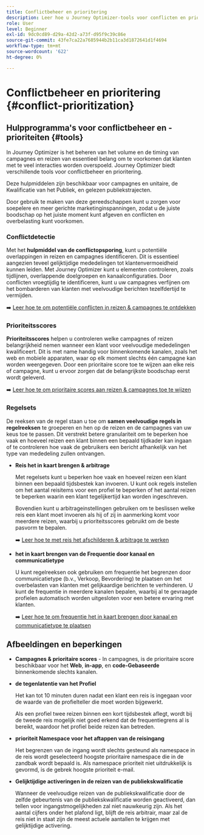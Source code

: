 ```yaml
---
title: Conflictbeheer en prioritering
description: Leer hoe u Journey Optimizer-tools voor conflicten en prioritering kunt gebruiken.
role: User
level: Beginner
exl-id: 9dc0cd89-d29a-42d2-a73f-d95f9c39c86e
source-git-commit: 43fe7ca22a7685944b2b11ca3d1872641d1f4694
workflow-type: tm+mt
source-wordcount: '622'
ht-degree: 0%

---
```


# Conflictbeheer en prioritering {#conflict-prioritization}

## Hulpprogramma&#39;s voor conflictbeheer en -prioriteiten {#tools}

In Journey Optimizer is het beheren van het volume en de timing van campagnes en reizen van essentieel belang om te voorkomen dat klanten met te veel interacties worden overspoeld. Journey Optimizer biedt verschillende tools voor conflictbeheer en prioritering.

Deze hulpmiddelen zijn beschikbaar voor campagnes en unitaire, de Kwalificatie van het Publiek, en gelezen publiekstrajecten.

Door gebruik te maken van deze gereedschappen kunt u zorgen voor soepelere en meer gerichte marketinginspanningen, zodat u de juiste boodschap op het juiste moment kunt afgeven en conflicten en overbelasting kunt voorkomen.

### Conflictdetectie

Met het **hulpmiddel van de conflictopsporing**, kunt u potentiële overlappingen in reizen en campagnes identificeren. Dit is essentieel aangezien teveel gelijktijdige mededelingen tot klantenvermoeidheid kunnen leiden. Met Journey Optimizer kunt u elementen controleren, zoals tijdlijnen, overlappende doelgroepen en kanaalconfiguraties. Door conflicten vroegtijdig te identificeren, kunt u uw campagnes verfijnen om het bombarderen van klanten met veelvoudige berichten tezelfdertijd te vermijden.

➡️ [ Leer hoe te om potentiële conflicten in reizen &amp; campagnes te ontdekken ](conflicts.md)

### Prioriteitsscores

**Prioriteitsscores** helpen u controleren welke campagnes of reizen belangrijkheid nemen wanneer een klant voor veelvoudige mededelingen kwalificeert. Dit is met name handig voor binnenkomende kanalen, zoals het web en mobiele apparaten, waar op elk moment slechts één campagne kan worden weergegeven. Door een prioritaire score toe te wijzen aan elke reis of campagne, kunt u ervoor zorgen dat de belangrijkste boodschap eerst wordt geleverd.

➡️ [ Leer hoe te om prioritaire scores aan reizen &amp; campagnes toe te wijzen ](priority-scores.md)

### Regelsets

De reeksen van de regel staan u toe om **samen veelvoudige regels in regelreeksen** te groeperen en hen op de reizen en de campagnes van uw keus toe te passen. Dit verstrekt betere granulariteit om te beperken hoe vaak en hoeveel reizen een klant binnen een bepaald tijdkader kan ingaan of te controleren hoe vaak de gebruikers een bericht afhankelijk van het type van mededeling zullen ontvangen.

* **Reis het in kaart brengen &amp; arbitrage**

  Met regelsets kunt u beperken hoe vaak en hoeveel reizen een klant binnen een bepaald tijdsbestek kan invoeren. U kunt ook regels instellen om het aantal reisitems voor een profiel te beperken of het aantal reizen te beperken waarin een klant tegelijkertijd kan worden ingeschreven.

  Bovendien kunt u arbitrageinstellingen gebruiken om te beslissen welke reis een klant moet invoeren als hij of zij in aanmerking komt voor meerdere reizen, waarbij u prioriteitsscores gebruikt om de beste pasvorm te bepalen.

  ➡️ [ Leer hoe te met reis het afschilderen &amp; arbitrage te werken ](journey-capping.md)

* **het in kaart brengen van de Frequentie door kanaal en communicatietype**

  U kunt regelreeksen ook gebruiken om frequentie het begrenzen door communicatietype (b.v., Verkoop, Bevordering) te plaatsen om het overbelasten van klanten met gelijkaardige berichten te verhinderen. U kunt de frequentie in meerdere kanalen bepalen, waarbij al te gevraagde profielen automatisch worden uitgesloten voor een betere ervaring met klanten.

  ➡️ [ Leer hoe te om frequentie het in kaart brengen door kanaal en communicatietype te plaatsen ](../conflict-prioritization/channel-capping.md)

## Afbeeldingen en beperkingen

* **Campagnes &amp; prioritaire scores** - In campagnes, is de prioritaire score beschikbaar voor het **Web**, **in-app**, en **code-Gebaseerde** binnenkomende slechts kanalen.

* **de tegenlatentie van het Profiel**

  Het kan tot 10 minuten duren nadat een klant een reis is ingegaan voor de waarde van de profielteller die moet worden bijgewerkt.

  Als een profiel twee reizen binnen een kort tijdsbestek aflegt, wordt bij de tweede reis mogelijk niet goed erkend dat de frequentiegrens al is bereikt, waardoor het profiel beide reizen kan betreden.

* **prioriteit Namespace voor het aftappen van de reisingang**

  Het begrenzen van de ingang wordt slechts gesteund als namespace in de reis wordt geselecteerd hoogste prioritaire namespace die in de zandbak wordt bepaald is. Als namespace prioriteit niet uitdrukkelijk is gevormd, is de gebrek hoogste prioriteit e-mail.

* **Gelijktijdige activeringen in de reizen van de publiekskwalificatie**

  Wanneer de veelvoudige reizen van de publiekskwalificatie door de zelfde gebeurtenis van de publiekskwalificatie worden geactiveerd, dan tellen voor ingangstmogelijkheden zal niet nauwkeurig zijn. Als het aantal cijfers onder het plafond ligt, blijft de reis arbitrair, maar zal de reis niet in staat zijn de meest actuele aantallen te krijgen met gelijktijdige activering.
